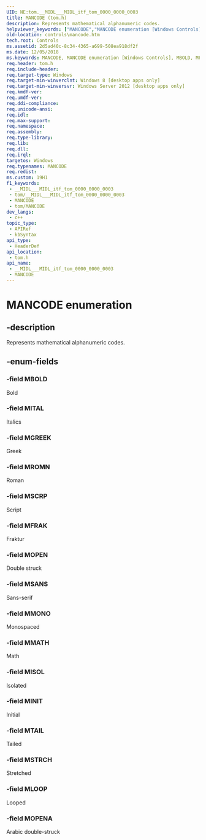 ```yaml
---
UID: NE:tom.__MIDL___MIDL_itf_tom_0000_0000_0003
title: MANCODE (tom.h)
description: Represents mathematical alphanumeric codes.
helpviewer_keywords: ["MANCODE","MANCODE enumeration [Windows Controls]","MBOLD","MFRAK","MGREEK","MINIT","MISOL","MITAL","MLOOP","MMATH","MMONO","MOPEN","MOPENA","MROMN","MSANS","MSCRP","MSTRCH","MTAIL","controls.mancode","tom/MANCODE","tom/MBOLD","tom/MFRAK","tom/MGREEK","tom/MINIT","tom/MISOL","tom/MITAL","tom/MLOOP","tom/MMATH","tom/MMONO","tom/MOPEN","tom/MOPENA","tom/MROMN","tom/MSANS","tom/MSCRP","tom/MSTRCH","tom/MTAIL"]
old-location: controls\mancode.htm
tech.root: Controls
ms.assetid: 2d5ad40c-8c34-4365-a699-508ea918df2f
ms.date: 12/05/2018
ms.keywords: MANCODE, MANCODE enumeration [Windows Controls], MBOLD, MFRAK, MGREEK, MINIT, MISOL, MITAL, MLOOP, MMATH, MMONO, MOPEN, MOPENA, MROMN, MSANS, MSCRP, MSTRCH, MTAIL, controls.mancode, tom/MANCODE, tom/MBOLD, tom/MFRAK, tom/MGREEK, tom/MINIT, tom/MISOL, tom/MITAL, tom/MLOOP, tom/MMATH, tom/MMONO, tom/MOPEN, tom/MOPENA, tom/MROMN, tom/MSANS, tom/MSCRP, tom/MSTRCH, tom/MTAIL
req.header: tom.h
req.include-header: 
req.target-type: Windows
req.target-min-winverclnt: Windows 8 [desktop apps only]
req.target-min-winversvr: Windows Server 2012 [desktop apps only]
req.kmdf-ver: 
req.umdf-ver: 
req.ddi-compliance: 
req.unicode-ansi: 
req.idl: 
req.max-support: 
req.namespace: 
req.assembly: 
req.type-library: 
req.lib: 
req.dll: 
req.irql: 
targetos: Windows
req.typenames: MANCODE
req.redist: 
ms.custom: 19H1
f1_keywords:
 - __MIDL___MIDL_itf_tom_0000_0000_0003
 - tom/__MIDL___MIDL_itf_tom_0000_0000_0003
 - MANCODE
 - tom/MANCODE
dev_langs:
 - c++
topic_type:
 - APIRef
 - kbSyntax
api_type:
 - HeaderDef
api_location:
 - tom.h
api_name:
 - __MIDL___MIDL_itf_tom_0000_0000_0003
 - MANCODE
---
```


# MANCODE enumeration


## -description

Represents mathematical alphanumeric codes.

## -enum-fields

### -field MBOLD

Bold

### -field MITAL

Italics

### -field MGREEK

Greek

### -field MROMN

Roman

### -field MSCRP

Script

### -field MFRAK

Fraktur

### -field MOPEN

Double struck

### -field MSANS

Sans-serif

### -field MMONO

Monospaced

### -field MMATH

Math

### -field MISOL

Isolated

### -field MINIT

Initial

### -field MTAIL

Tailed

### -field MSTRCH

Stretched

### -field MLOOP

Looped

### -field MOPENA

Arabic double-struck

